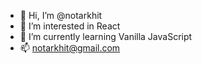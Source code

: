 - 👋 Hi, I’m @notarkhit
- 👀 I’m interested in React
- 🌱 I’m currently learning Vanilla JavaScript
- 📫 notarkhit@gmail.com
